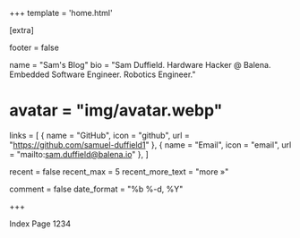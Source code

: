 +++
template = 'home.html'

[extra]

footer = false

name = "Sam's Blog"
bio = "Sam Duffield. Hardware Hacker @ Balena. Embedded Software Engineer. Robotics Engineer."
# avatar = "img/avatar.webp"
links = [
  { name = "GitHub", icon = "github", url = "https://github.com/samuel-duffield1" },
  { name = "Email", icon = "email", url = "mailto:sam.duffield@balena.io" },
]

recent = false
recent_max = 5
recent_more_text = "more »"

comment = false
date_format = "%b %-d, %Y"


+++

Index Page 1234